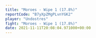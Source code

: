 ```yaml
---
title: "Moroes - Wipe 1 (17.8%)"
reportCode: "B7yXpZMgPLvnYGK2"
player: "Undostres"
fight: "Moroes - Wipe 1 (17.8%)"
date: 2021-11-11T20:08:04.971000+00:00
---
```

